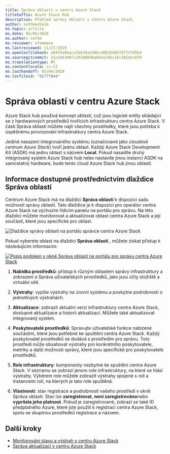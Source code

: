 ```yaml
---
title: Správa oblastí v centru Azure Stack
titleSuffix: Azure Stack Hub
description: Přehled správy oblastí v centru Azure Stack.
author: sethmanheim
ms.topic: article
ms.date: 05/04/2020
ms.author: sethm
ms.reviewer: efemmano
ms.lastreviewed: 11/27/2019
ms.openlocfilehash: e04f6a6baca7b834a248bc40835d05f0773fd5b4
ms.sourcegitcommit: 21cdab346fc242b8848a04a124bc16c382ebc6f0
ms.translationtype: MT
ms.contentlocale: cs-CZ
ms.lasthandoff: 05/04/2020
ms.locfileid: "82777844"
---
```

# <a name="region-management-in-azure-stack-hub"></a>Správa oblastí v centru Azure Stack

Azure Stack hub používá koncept *oblastí*, což jsou logické entity skládající se z hardwarových prostředků tvořících infrastrukturu centra Azure Stack. V části Správa oblastí můžete najít všechny prostředky, které jsou potřeba k úspěšnému provozování infrastruktury centra Azure Stack.

Jediné nasazení integrovaného systému (označované jako *cloudové centrum Azure Stack*) tvoří jednu oblast. Každý Azure Stack Development Kit (ASDK) má jednu oblast s názvem **Local**. Pokud nasadíte druhý integrovaný systém Azure Stack hub nebo nastavíte jinou instanci ASDK na samostatný hardware, bude tento cloud Azure Stack hub jinou oblastí.

## <a name="information-available-through-the-region-management-tile"></a>Informace dostupné prostřednictvím dlaždice Správa oblastí

Centrum Azure Stack má na dlaždici **Správa oblastí** k dispozici sadu možností správy oblastí. Tato dlaždice je k dispozici pro operátor centra Azure Stack na výchozím řídicím panelu na portálu pro správu. Na této dlaždici můžete monitorovat a aktualizovat oblast centra Azure Stack a její součásti, které jsou specifické pro oblast.

![Dlaždice správy oblastí na portálu správce centra Azure Stack](media/azure-stack-region-management/image1.png)

Pokud vyberete oblast na dlaždici **Správa oblastí** , můžete získat přístup k následujícím informacím:

[![Popis podoken v okně Správa oblastí na portálu pro správu centra Azure Stack](media/azure-stack-region-management/regionssm.png "Okno Správa oblastí na portálu pro správu centra Azure Stack")](media/azure-stack-region-management/regions.png#lightbox)

1. **Nabídka prostředků**: přístup k různým oblastem správy infrastruktury a zobrazení a Správa uživatelských prostředků, jako jsou účty úložiště a virtuální sítě.

2. **Výstrahy**: vypíše výstrahy na úrovni systému a poskytne podrobnosti o jednotlivých výstrahách.

3. **Aktualizace**: zobrazit aktuální verzi infrastruktury centra Azure Stack, dostupné aktualizace a historii aktualizací. Můžete také aktualizovat integrovaný systém.

4. **Poskytovatelé prostředků**: Spravujte uživatelské funkce nabízené součástmi, které jsou potřebné ke spuštění centra Azure Stack. Každý poskytovatel prostředků se dodává s prostředím pro správu. Toto prostředí může obsahovat výstrahy pro konkrétního poskytovatele, metriky a další možnosti správy, které jsou specifické pro poskytovatele prostředků.

5. **Role infrastruktury**: komponenty nezbytné ke spuštění centra Azure Stack. V seznamu se zobrazí jenom role infrastruktury, na které se hlásí výstrahy. Výběrem role můžete zobrazit výstrahy spojené s rolí a instancemi rolí, na kterých je tato role spuštěná.

6. **Vlastnosti**: stav registrace a podrobnosti vašeho prostředí v okně Správa oblastí. Stav lze **zaregistrovat**, **není zaregistrováno**nebo **vypršela jeho platnost**. Pokud je zaregistrované, zobrazí se také ID předplatného Azure, které jste použili k registraci centra Azure Stack, spolu se skupinou prostředků registrace a názvem.

## <a name="next-steps"></a>Další kroky

- [Monitorování stavu a výstrah v centru Azure Stack](azure-stack-monitor-health.md)
- [Správa aktualizací v centru Azure Stack](azure-stack-updates.md)
